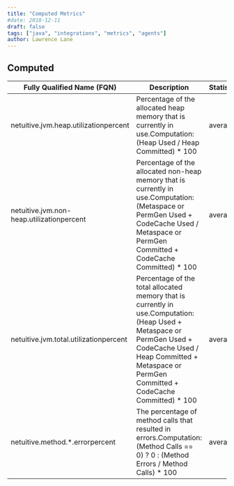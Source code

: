 ```yaml
---
title: "Computed Metrics"
#date: 2018-12-11
draft: false
tags: ["java", "integrations", "metrics", "agents"]
author: Lawrence Lane
---
```



## Computed
| Fully Qualified Name (FQN)                | Description                                                                                                                                                                                                          | Statistic | Units   | Min | Max | BASE | CORR | UTIL |
|-------------------------------------------|----------------------------------------------------------------------------------------------------------------------------------------------------------------------------------------------------------------------|-----------|---------|-----|-----|------|------|------|
| netuitive.jvm.heap.utilizationpercent     | Percentage of the allocated heap memory that is currently in use.Computation:(Heap Used / Heap Committed) * 100                                                                                                      | average   | percent | 0   | 100 | yes  | yes  | yes  |
| netuitive.jvm.non-heap.utilizationpercent | Percentage of the allocated non-heap memory that is currently in use.Computation:(Metaspace or PermGen Used + CodeCache Used / Metaspace or PermGen Committed + CodeCache Committed) * 100                           | average   | percent | 0   | 100 | yes  | yes  | yes  |
| netuitive.jvm.total.utilizationpercent    | Percentage of the total allocated memory that is currently in use.Computation:(Heap Used + Metaspace or PermGen Used + CodeCache Used / Heap Committed + Metaspace or PermGen Committed + CodeCache Committed) * 100 | average   | percent | 0   | 100 | yes  | yes  | yes  |
| netuitive.method.*.errorpercent           | The percentage of method calls that resulted in errors.Computation:(Method Calls == 0) ? 0 : (Method Errors / Method Calls) * 100                                                                                    | average   | percent | 0   | 100 | yes  | no   | no   |
